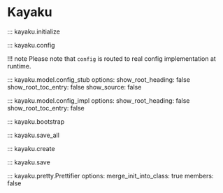 # Kayaku

::: kayaku.initialize

::: kayaku.config

!!! note
    Please note that `config` is routed to real config implementation at runtime.

::: kayaku.model.config_stub
    options:
        show_root_heading: false
        show_root_toc_entry: false
        show_source: false

::: kayaku.model.config_impl
    options:
        show_root_heading: false
        show_root_toc_entry: false


::: kayaku.bootstrap

::: kayaku.save_all

::: kayaku.create

::: kayaku.save

::: kayaku.pretty.Prettifier
    options:
        merge_init_into_class: true
        members: false